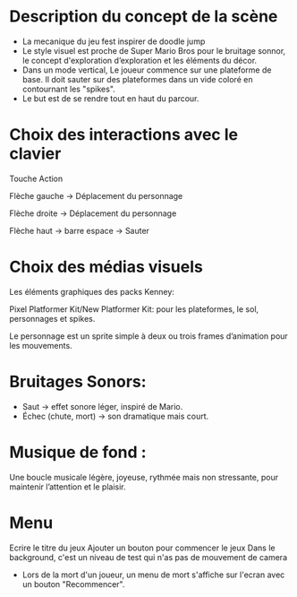# Description du concept de la scène

- La mecanique du jeu fest inspirer de doodle jump
- Le style visuel est proche de Super Mario Bros pour le bruitage sonnor, le concept d'exploration d’exploration et les éléments du décor.
- Dans un mode vertical, Le joueur commence sur une plateforme de base. Il doit sauter sur des plateformes dans un vide coloré en contournant les "spikes". 
- Le but est de se rendre tout en haut du parcour.


# Choix des interactions avec le clavier
Touche	         Action

Flèche gauche  → Déplacement du personnage

Flèche droite  → Déplacement du personnage

Flèche haut    → barre espace → Sauter

# Choix des médias visuels
Les éléments graphiques des packs Kenney:

Pixel Platformer Kit/New Platformer Kit: pour les plateformes, le sol, personnages et spikes.

Le personnage est un sprite simple à deux ou trois frames d’animation pour les mouvements.

# Bruitages Sonors:
- Saut → effet sonore léger, inspiré de Mario.
- Échec (chute, mort) → son dramatique mais court.

# Musique de fond :
Une boucle musicale légère, joyeuse, rythmée mais non stressante, pour maintenir l’attention et le plaisir.

# Menu
Ecrire le titre du jeux
Ajouter un bouton pour commencer le jeux
Dans le background, c'est un niveau de test qui n'as pas de mouvement de camera

- Lors de la mort d'un joueur, un menu de mort s'affiche sur l'ecran avec un bouton "Recommencer".
